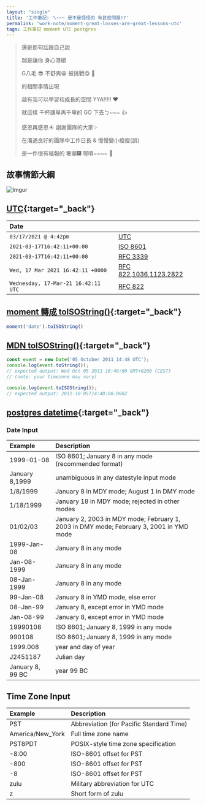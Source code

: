 ```yaml
---
layout: "single"
title: '工作筆記: ㄟ~~~ 是不是怪怪的 有甚麼問題!?'
permalink: 'work-note/moment-great-losses-are-great-lessons-utc'
tags: 工作筆記 moment UTC postgres
---
```


> 還是那句話跟自己說 
>
> 越是讓你 身心港絕 
>
> G八毛 :sunglasses: 不舒爽:grinning: 被挑戰:yum: :dash: 
>
> 的相關事情出現 
>
> 越有我可以學習和成長的空間 YYA!!!!! :heart:
>
> 就這樣 千杯謙卑再千卑的 GO 下去ㄅ~~~ :+1:
>
> 感恩再感恩:sunny: 謝謝團隊的大家:sparkles: 
>
> 在溝通良好的團隊中工作日長 & 慢慢變小瘦瘦(誤)
>
> 是一件很有福報的 奢華:fireworks: 喔唷~~~~ :hibiscus:


## 故事情節大綱

![Imgur](https://i.imgur.com/gM9pjuv.jpg)


## [UTC](https://www.unixtimestamp.com/){:target="_back"}

|Date||
|:---|:---|
|`03/17/2021 @ 4:42pm`|[UTC](https://en.wikipedia.org/wiki/Coordinated_Universal_Time)|
|`2021-03-17T16:42:11+00:00`|[ISO 8601](https://www.iso.org/iso-8601-date-and-time-format.html)|
|`2021-03-17T16:42:11+00:00`|[RFC 3339](https://tools.ietf.org/html/rfc3339)|
|`Wed, 17 Mar 2021 16:42:11 +0000`|[RFC 822](https://tools.ietf.org/html/rfc822),[1036](https://tools.ietf.org/html/rfc1036),[1123](https://tools.ietf.org/html/rfc1123),[2822](https://tools.ietf.org/html/rfc2822)|
|`Wednesday, 17-Mar-21 16:42:11 UTC`|[RFC 822](https://tools.ietf.org/html/rfc2822)|

## [moment 轉成 toISOString()](https://momentjs.com/docs/#/displaying/as-iso-string/){:target="_back"}

~~~javascript
moment('date').toISOString()
~~~

## [MDN toISOString()](https://developer.mozilla.org/en-US/docs/Web/JavaScript/Reference/Global_Objects/Date/toISOString){:target="_back"}

~~~javascript
const event = new Date('05 October 2011 14:48 UTC');
console.log(event.toString());
// expected output: Wed Oct 05 2011 16:48:00 GMT+0200 (CEST)
// (note: your timezone may vary)

console.log(event.toISOString());
// expected output: 2011-10-05T14:48:00.000Z
~~~

## [postgres datetime](https://www.postgresql.org/docs/9.1/datatype-datetime.html){:target="_back"}

### Date Input 

|Example|Description|
|:---|:---|
|1999-01-08	       |ISO 8601; January 8 in any mode (recommended format)|
|January 8,1999    |unambiguous in any datestyle input mode|
|1/8/1999	       |January 8 in MDY mode; August 1 in DMY mode|
|1/18/1999	       |January 18 in MDY mode; rejected in other modes|
|01/02/03	       |January 2, 2003 in MDY mode; February 1, 2003 in DMY mode; February 3, 2001 in YMD mode|
|1999-Jan-08	   |January 8 in any mode|
|Jan-08-1999	   |January 8 in any mode|
|08-Jan-1999	   |January 8 in any mode|
|99-Jan-08	       |January 8 in YMD mode, else error|
|08-Jan-99	       |January 8, except error in YMD mode|
|Jan-08-99	       |January 8, except error in YMD mode|
|19990108	       |ISO 8601; January 8, 1999 in any mode|
|990108	           |ISO 8601; January 8, 1999 in any mode|
|1999.008	       |year and day of year|
|J2451187	       |Julian day|
|January 8, 99 BC  |year 99 BC|

## Time Zone Input

|Example	|Description|
|:---|:---|
|PST	    |Abbreviation (for Pacific Standard Time)|
|America/New_York	|Full time zone name|
|PST8PDT	        |POSIX-style time zone specification|
|-8:00	            |ISO-8601 offset for PST|
|-800	            |ISO-8601 offset for PST|
|-8	                |ISO-8601 offset for PST|
|zulu	            |Military abbreviation for UTC|
|z	                |Short form of zulu|
